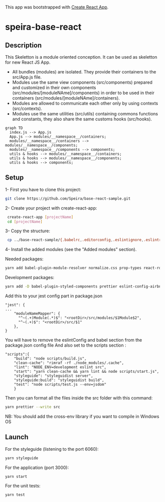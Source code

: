 This app was bootstrapped with [Create React App](https://github.com/facebook/create-react-app).

# speira-base-react

## Description

This Skeletton is a module oriented conception. It can be used as skeletton for new React JS App.

- All bundles (modules) are isolated. They provide their containers to the src/App.js file.
- Modules use the same view components (src/components) prepared and customized in their own components (src/modules/[moduleNAme]/components) in order to be used in their containers (src/modules/[moduleNAme]/containers).
- Modules are allowed to communicate each other only by using contexts (src/contexts).
- Modules use the same utilities (src/utils) containing commons functions and constants, they also share the same customs hooks (src/hooks).

```mermaid
graph TD
  index.js --> App.js
  App.js --> modules/__namespace__/containers;
  modules/__namespace__/containers --> modules/__namespace__/components;
  modules/__namespace__/components --> components;
  utils & hooks --> modules/__namespace__/containers;
  utils & hooks --> modules/__namespace__/components;
  utils & hooks --> components;

```

## Setup

1- First you have to clone this project:

```bash
git clone https://github.com/Speira/base-react-sample.git
```

2- Create your project with create-react-app:

```bash
 create-react-app [projectName]
 cd [projectName]
```

3- Copy the structure:

```bash
 cp ../base-react-sample/{.babelrc,.editorconfig,.eslintignore,.eslintrc.js,.gitignore,.prettierrc,jsconfig.json,styleguide.config.js} . && cp -r ../base-react-sample/src/{App.js,README.md,components,contexts,hooks,index.css,modules,utils} ./src
```

4- Install the added modules (see the "Added modules" section).

Needed packages:

```bash
yarn add babel-plugin-module-resolver normalize.css prop-types react-router-dom styled-components react-is @styled-icons/bootstrap query-string
```

Development packages:

```bash
yarn add -D babel-plugin-styled-components prettier eslint-config-airbnb eslint-config-prettier eslint-import-resolver-babel-module eslint-plugin-import eslint-plugin-prettier react-styleguidist enzyme enzyme-adapter-react-16
```

Add this to your jest config part in package.json

```
"jest": {
...
    "moduleNameMapper": {
      "^~(.+)Module(.*)$": "<rootDir>/src/modules/$1Module$2",
      "^~(.+)$": "<rootDir>/src/$1"
    },
}
```

You will have to remove the eslintConfig and babel section from the package.json config file
And also set to the scripts section :

```
"scripts":{
    "build": "node scripts/build.js",
    "clean-cache": "rimraf -rf ./node_modules/.cache",
    "lint": "NODE_ENV=development eslint src",
    "start": "yarn clean-cache && yarn lint && node scripts/start.js",
    "styleguide": "styleguidist server",
    "styleguide:build": "styleguidist build",
    "test": "node scripts/test.js --env=jsdom"
    }

```

Then you can format all the files inside the src folder with this command:

```bash
yarn prettier --write src
```

NB: You should add the cross-env library if you want to compile in Windows OS

## Launch

For the styleguide (listening to the port 6060):

```bash
yarn styleguide
```

For the application (port 3000):

```
yarn start
```

For the unit tests:

```
yarn test
```
